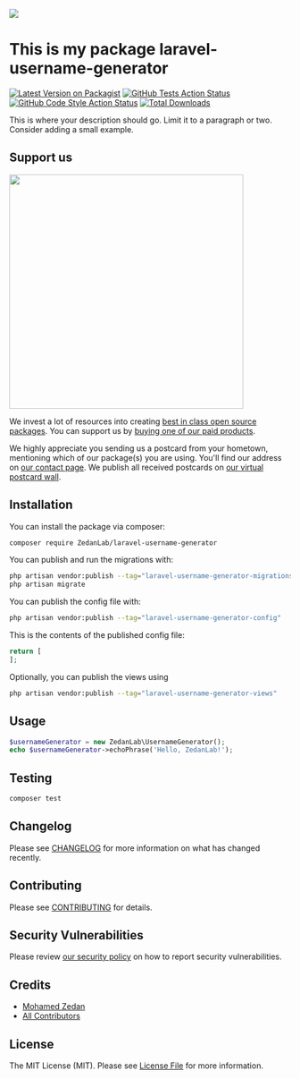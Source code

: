
[<img src="https://github-ads.s3.eu-central-1.amazonaws.com/support-ukraine.svg?t=1" />](https://supportukrainenow.org)

# This is my package laravel-username-generator

[![Latest Version on Packagist](https://img.shields.io/packagist/v/ZedanLab/laravel-username-generator.svg?style=flat-square)](https://packagist.org/packages/ZedanLab/laravel-username-generator)
[![GitHub Tests Action Status](https://img.shields.io/github/workflow/status/ZedanLab/laravel-username-generator/run-tests?label=tests)](https://github.com/ZedanLab/laravel-username-generator/actions?query=workflow%3Arun-tests+branch%3Amain)
[![GitHub Code Style Action Status](https://img.shields.io/github/workflow/status/ZedanLab/laravel-username-generator/Check%20&%20fix%20styling?label=code%20style)](https://github.com/ZedanLab/laravel-username-generator/actions?query=workflow%3A"Check+%26+fix+styling"+branch%3Amain)
[![Total Downloads](https://img.shields.io/packagist/dt/ZedanLab/laravel-username-generator.svg?style=flat-square)](https://packagist.org/packages/ZedanLab/laravel-username-generator)

This is where your description should go. Limit it to a paragraph or two. Consider adding a small example.

## Support us

[<img src="https://github-ads.s3.eu-central-1.amazonaws.com/laravel-username-generator.jpg?t=1" width="419px" />](https://spatie.be/github-ad-click/laravel-username-generator)

We invest a lot of resources into creating [best in class open source packages](https://spatie.be/open-source). You can support us by [buying one of our paid products](https://spatie.be/open-source/support-us).

We highly appreciate you sending us a postcard from your hometown, mentioning which of our package(s) you are using. You'll find our address on [our contact page](https://spatie.be/about-us). We publish all received postcards on [our virtual postcard wall](https://spatie.be/open-source/postcards).

## Installation

You can install the package via composer:

```bash
composer require ZedanLab/laravel-username-generator
```

You can publish and run the migrations with:

```bash
php artisan vendor:publish --tag="laravel-username-generator-migrations"
php artisan migrate
```

You can publish the config file with:

```bash
php artisan vendor:publish --tag="laravel-username-generator-config"
```

This is the contents of the published config file:

```php
return [
];
```

Optionally, you can publish the views using

```bash
php artisan vendor:publish --tag="laravel-username-generator-views"
```

## Usage

```php
$usernameGenerator = new ZedanLab\UsernameGenerator();
echo $usernameGenerator->echoPhrase('Hello, ZedanLab!');
```

## Testing

```bash
composer test
```

## Changelog

Please see [CHANGELOG](CHANGELOG.md) for more information on what has changed recently.

## Contributing

Please see [CONTRIBUTING](https://github.com/spatie/.github/blob/main/CONTRIBUTING.md) for details.

## Security Vulnerabilities

Please review [our security policy](../../security/policy) on how to report security vulnerabilities.

## Credits

- [Mohamed Zedan](https://github.com/ZedanLab)
- [All Contributors](../../contributors)

## License

The MIT License (MIT). Please see [License File](LICENSE.md) for more information.
